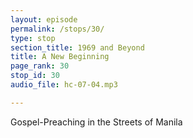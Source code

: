 ```yaml
---
layout: episode
permalink: /stops/30/
type: stop
section_title: 1969 and Beyond
title: A New Beginning
page_rank: 30
stop_id: 30
audio_file: hc-07-04.mp3

---
```


Gospel-Preaching in the Streets of Manila 

<!---
在馬尼拉街道上傳福音
-->

<!--- TRANSCRIPT
The brothers and sisters experienced renewed fervor and vitality to preach the gospel. Gospel marches were held in the streets of Manila.
-->